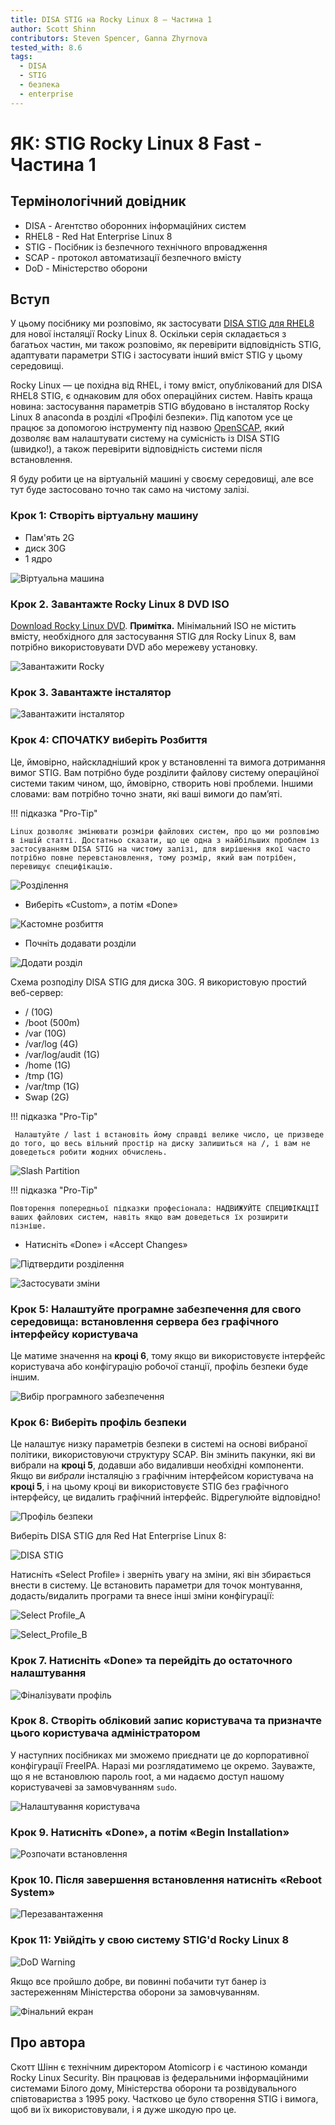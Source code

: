 ```yaml
---
title: DISA STIG на Rocky Linux 8 – Частина 1
author: Scott Shinn
contributors: Steven Spencer, Ganna Zhyrnova
tested_with: 8.6
tags:
  - DISA
  - STIG
  - безпека
  - enterprise
---
```


# ЯК: STIG Rocky Linux 8 Fast - Частина 1

## Термінологічний довідник

* DISA - Агентство оборонних інформаційних систем
* RHEL8 - Red Hat Enterprise Linux 8
* STIG - Посібник із безпечного технічного впровадження
* SCAP - протокол автоматизації безпечного вмісту
* DoD - Міністерство оборони

## Вступ

У цьому посібнику ми розповімо, як застосувати [DISA STIG для RHEL8](https://www.stigviewer.com/stig/red_hat_enterprise_linux_8/) для нової інсталяції Rocky Linux 8. Оскільки серія складається з багатьох частин, ми також розповімо, як перевірити відповідність STIG, адаптувати параметри STIG і застосувати інший вміст STIG у цьому середовищі.

Rocky Linux — це похідна від RHEL, і тому вміст, опублікований для DISA RHEL8 STIG, є однаковим для обох операційних систем.  Навіть краща новина: застосування параметрів STIG вбудовано в інсталятор Rocky Linux 8 anaconda в розділі «Профілі безпеки».  Під капотом усе це працює за допомогою інструменту під назвою [OpenSCAP](https://www.open-scap.org/), який дозволяє вам налаштувати систему на сумісність із DISA STIG (швидко!), а також перевірити відповідність системи після встановлення.

Я буду робити це на віртуальній машині у своєму середовищі, але все тут буде застосовано точно так само на чистому залізі.

### Крок 1: Створіть віртуальну машину

* Пам'ять 2G
* диск 30G
* 1 ядро

![Віртуальна машина](images/disa_stig_pt1_img1.jpg)

### Крок 2. Завантажте Rocky Linux 8 DVD ISO

[Download Rocky Linux DVD](https://download.rockylinux.org/pub/rocky/8/isos/x86_64/Rocky-8.6-x86_64-dvd1.iso).  **Примітка.** Мінімальний ISO не містить вмісту, необхідного для застосування STIG для Rocky Linux 8, вам потрібно використовувати DVD або мережеву установку.

![Завантажити Rocky](images/disa_stig_pt1_img2.jpg)

### Крок 3. Завантажте інсталятор

![Завантажити інсталятор](images/disa_stig_pt1_img3.jpg)

### Крок 4: СПОЧАТКУ виберіть Розбиття

Це, ймовірно, найскладніший крок у встановленні та вимога дотримання вимог STIG. Вам потрібно буде розділити файлову систему операційної системи таким чином, що, ймовірно, створить нові проблеми. Іншими словами: вам потрібно точно знати, які ваші вимоги до пам’яті.

!!! підказка "Pro-Tip"

    Linux дозволяє змінювати розміри файлових систем, про що ми розповімо в іншій статті. Достатньо сказати, що це одна з найбільших проблем із застосуванням DISA STIG на чистому залізі, для вирішення якої часто потрібно повне перевстановлення, тому розмір, який вам потрібен, перевищує специфікацію.

![Розділення](images/disa_stig_pt1_img4.jpg)

* Виберіть «Custom», а потім «Done»

![Кастомне розбиття](images/disa_stig_pt1_img5.jpg)

* Почніть додавати розділи

![Додати розділ](images/disa_stig_pt1_img6.jpg)

Схема розподілу DISA STIG для диска 30G. Я використовую простий веб-сервер:

* /  (10G)
* /boot (500m)
* /var (10G)
* /var/log (4G)
* /var/log/audit (1G)
* /home (1G)
* /tmp  (1G)
* /var/tmp (1G)
* Swap (2G)

!!! підказка "Pro-Tip"

     Налаштуйте / last і встановіть йому справді велике число, це призведе до того, що весь вільний простір на диску залишиться на /, і вам не доведеться робити жодних обчислень.

![Slash Partition](images/disa_stig_pt1_img7.jpg)

!!! підказка "Pro-Tip"

    Повторення попередньої підказки професіонала: НАДВИЖУЙТЕ СПЕЦИФІКАЦІЇ ваших файлових систем, навіть якщо вам доведеться їх розширити пізніше.

* Натисніть «Done» і «Accept Changes»

![Підтвердити розділення](images/disa_stig_pt1_img8.jpg)

![Застосувати зміни](images/disa_stig_pt1_img9.jpg)

### Крок 5: Налаштуйте програмне забезпечення для свого середовища: встановлення сервера без графічного інтерфейсу користувача

Це матиме значення на **кроці 6**, тому якщо ви використовуєте інтерфейс користувача або конфігурацію робочої станції, профіль безпеки буде іншим.

![Вибір програмного забезпечення](images/disa_stig_pt1_img10.jpg)

### Крок 6: Виберіть профіль безпеки

Це налаштує низку параметрів безпеки в системі на основі вибраної політики, використовуючи структуру SCAP. Він змінить пакунки, які ви вибрали на **кроці 5**, додавши або видаливши необхідні компоненти.  Якщо ви _вибрали_ інсталяцію з графічним інтерфейсом користувача на **кроці 5**, і на цьому кроці ви використовуєте STIG без графічного інтерфейсу, це видалить графічний інтерфейс. Відрегулюйте відповідно!

![Профіль безпеки](images/disa_stig_pt1_img11.jpg)

Виберіть DISA STIG для Red Hat Enterprise Linux 8:

![DISA STIG](images/disa_stig_pt1_img12.jpg)

Натисніть «Select Profile» і зверніть увагу на зміни, які він збирається внести в систему. Це встановить параметри для точок монтування, додасть/видалить програми та внесе інші зміни конфігурації:

![Select Profile_A](images/disa_stig_pt1_img13.jpg)

![Select_Profile_B](images/disa_stig_pt1_img14.jpg)

### Крок 7. Натисніть «Done» та перейдіть до остаточного налаштування

![Фіналізувати профіль](images/disa_stig_pt1_img15.jpg)

### Крок 8. Створіть обліковий запис користувача та призначте цього користувача адміністратором

У наступних посібниках ми зможемо приєднати це до корпоративної конфігурації FreeIPA. Наразі ми розглядатимемо це окремо. Зауважте, що я не встановлюю пароль root, а ми надаємо доступ нашому користувачеві за замовчуванням `sudo`.

![Налаштування користувача](images/disa_stig_pt1_img16.jpg)

### Крок 9. Натисніть «Done», а потім «Begin Installation»

![Розпочати встановлення](images/disa_stig_pt1_img17.jpg)

### Крок 10. Після завершення встановлення натисніть «Reboot System»

![Перезавантаження](images/disa_stig_pt1_img18.jpg)

### Крок 11: Увійдіть у свою систему STIG'd Rocky Linux 8

![DoD Warning](images/disa_stig_pt1_img19.jpg)

Якщо все пройшло добре, ви повинні побачити тут банер із застереженням Міністерства оборони за замовчуванням.

![Фінальний екран](images/disa_stig_pt1_img20.jpg)

## Про автора

Скотт Шінн є технічним директором Atomicorp і є частиною команди Rocky Linux Security. Він працював із федеральними інформаційними системами Білого дому, Міністерства оборони та розвідувального співтовариства з 1995 року. Частково це було створення STIG і вимога, щоб ви їх використовували, і я дуже шкодую про це.
